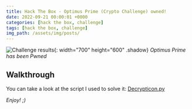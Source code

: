 ```yaml
---
title: Hack The Box - Optimus Prime (Crypto Challenge) owned!
date: 2022-09-21 00:00:01 +0000
categories: [hack the box, challenge]
tags: [hack the box, challenge]
img_path: /assets/img/posts/
---
```


![Challenge results](owned-optimus-prime.png){: width="700" height="600" .shadow}
_Optimus Prime has been Pwned_

## Walkthrough
You can take a look at the script I used to solve it: [Decrypticon.py](https://github.com/rubenhortas/hackthebox/blob/main/optimusPrime/Decrypticon.py) 

_Enjoy! ;)_
